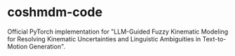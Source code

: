 # coshmdm-code
Official PyTorch implementation for "LLM-Guided Fuzzy Kinematic Modeling for Resolving Kinematic Uncertainties and Linguistic Ambiguities in Text-to-Motion Generation".
